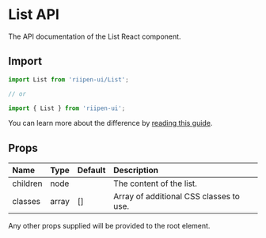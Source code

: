 <!--- This documentation is automatically generated, do not try to edit it. -->

# List API

<p class="description">The API documentation of the List React component.</p>

## Import

```js
import List from 'riipen-ui/List';

// or

import { List } from 'riipen-ui';
```

You can learn more about the difference by [reading this guide](/guides/bundle-size).

## Props

| Name | Type | Default | Description |
|:-----|:-----|:--------|:------------|
| <span class="prop-name">children</span> | <span class="prop-type">node</span> |  | The content of the list. |
| <span class="prop-name">classes</span> | <span class="prop-type">array</span> | <span class="prop-default">[]</span> | Array of additional CSS classes to use. |


Any other props supplied will be provided to the root element.